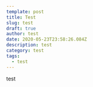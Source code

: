 ```yaml
---
template: post
title: Test
slug: test
draft: true
author: test
date: 2020-05-23T23:58:26.084Z
description: test
category: test
tags:
  - test
---
```

test